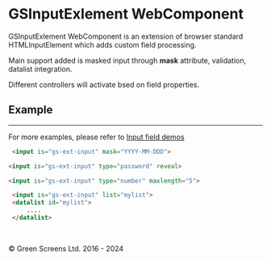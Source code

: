 # GSInputExlement WebComponent 

GSInputExlement WebComponent is an extension of browser standard HTMLInputElement which adds custom field processing.

Main support added is masked input through **mask** attribute, validation, datalist integration.

Different controllers will activate bsed on field properties.


## Example
---

For more examples, please refer to [Input field demos](../../../../demos/inputmask.html)

```html
 <input is="gs-ext-input" mask="YYYY-MM-DDD">

<input is="gs-ext-input" type="password" reveal>

<input is="gs-ext-input" type="number" maxlength="5">

 <input is="gs-ext-input" list="mylist">
 <datalist id="mylist">
     ....
 </datalist>
 ```
<br>

&copy; Green Screens Ltd. 2016 - 2024
